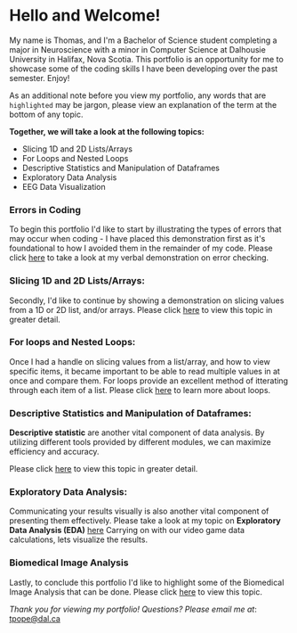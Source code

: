 # Hello and Welcome!
My name is Thomas, and I'm a Bachelor of Science student completing a major in Neuroscience with a minor in Computer Science at Dalhousie University in Halifax, Nova Scotia. This portfolio is an opportunity for me to showcase some of the coding skills I have been developing over the past semester. Enjoy! 

As an additional note before you view my portfolio, any words that are `highlighted` may be jargon, please view an explanation of the term at the bottom of any topic. 

**Together, we will take a look at the following topics:**
- Slicing 1D and 2D Lists/Arrays
- For Loops and Nested Loops
- Descriptive Statistics and Manipulation of Dataframes
- Exploratory Data Analysis
- EEG Data Visualization 

### Errors in Coding
To begin this portfolio I'd like to start by illustrating the types of errors that may occur when coding - I have placed this demonstration first as it's foundational to how I avoided them in the remainder of my code. Please click [here](https://web.microsoftstream.com/video/a517a3bc-c3e1-4cb2-96b4-e2fc3ff9797d) to take a look at my verbal demonstration on error checking.

### Slicing 1D and 2D Lists/Arrays:
Secondly, I'd like to continue by showing a demonstration on slicing values from a 1D or 2D list, and/or arrays. Please click [here](Slicingvalues.md) to view this topic in greater detail. 

### For loops and Nested Loops:
Once I had a handle on slicing values from a list/array, and how to view specific items, it became important to be able to read multiple values in at once and compare them. For loops provide an excellent method of itterating through each item of a list. Please click [here](loops.md) to learn more about loops.  

### Descriptive Statistics and Manipulation of Dataframes:
**Descriptive statistic** are another vital component of data analysis. By utilizing different tools provided by different modules, we can maximize efficiency and accuracy. 

Please click [here](descriptivestats.md) to view this topic in greater detail.

### Exploratory Data Analysis:
Communicating your results visually is also another vital component of presenting them effectively. Please take a look at my topic on **Exploratory Data Analysis (EDA)** [here](dataviz.md) Carrying on with our video game data calculations, lets visualize the results.

### Biomedical Image Analysis
Lastly, to conclude this portfolio I'd like to highlight some of the Biomedical Image Analysis that can be done. Please click [here](eeg.md) to view this topic. 

_Thank you for viewing my portfolio! Questions? Please email me at_: [tpope@dal.ca](mailto:th781530@dal.ca)
